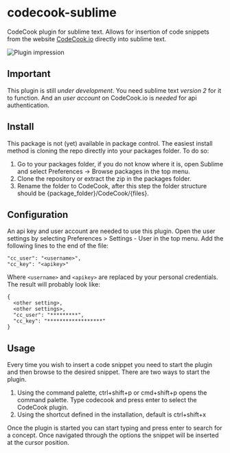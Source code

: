 codecook-sublime
==================

CodeCook plugin for sublime text. Allows for insertion of code snippets from the website [CodeCook.io](http://codecook.io/) directly into sublime text.


![Plugin impression](https://raw.githubusercontent.com/RRMoelker/codecook-sublime/master/codecook_sublimeplugin_impression.png)

## Important
This plugin is still *under development*. You need sublime text *version 2* for it to function. And an *user account* on CodeCook.io is *needed* for api authentication.


## Install
This package is not (yet) available in package control. The easiest install method is cloning the repo directly into your packages folder. To do so:

1. Go to your packages folder, if you do not know where it is, open Sublime and select Preferences -> Browse packages in the top menu.
1. Clone the repository or extract the zip in the packages folder.
1. Rename the folder to CodeCook, after this step the folder structure should be {package_folder}/CodeCook/{files}. 

## Configuration
An api key and user account are needed to use this plugin. Open the user settings by selecting Preferences > Settings - User in the top menu. Add the following lines to the end of the file:

    "cc_user": "<username>",
    "cc_key": "<apikey>"

Where `<username>` and `<apikey>` are replaced by your personal credentials. The result will probably look like:

    {
      <other setting>,
      <other settings>,
      "cc_user": "*********",
      "cc_key": "******************"
    }

## Usage
Every time you wish to insert a code snippet you need to start the plugin and then browse to the desired snippet. There are two ways to start the plugin.

1. Using the command palette, ctrl+shift+p or cmd+shift+p opens the command palette. Type codecook and press enter to select the CodeCook plugin.
1. Using the shortcut defined in the installation, default is ctrl+shift+x

Once the plugin is started you can start typing and press enter to search for a concept. Once navigated through the options the snippet will be inserted at the cursor position.
